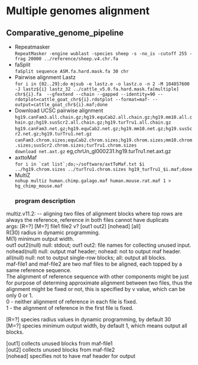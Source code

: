 Multiple genomes alignment
===========================
## Comparative_genome_pipeline

* Repeatmasker<br>
```RepeatMasker -engine wublast -species sheep -s -no_is -cutoff 255 -frag 20000 ../reference/sheep.v4.chr.fa```<br>
* faSplit<br>
```faSplit sequence ASM.fa.hard.mask.fa 30 chr```<br>
* Pairwise alignment Lastz<br>
```for i in {02..29};do mjsub -e lastz.e -o lastz.o -n 2 -M 104857600 -J lastz${i} lastz_32 ../cattle_v5.0.fa.hard.mask.fa[multiple] chr${i}.fa  --gfextend --chain --gapped --identity=90 --rdotplot=cattle_goat_chr${i}.rdotplot --format=maf- --output=cattle_goat_chr${i}.maf;done```<br>
* Download UCSC pairwise alignment<br>
```hg19.canFam3.all.chain.gz;hg19.equCab2.all.chain.gz;hg19.mm10.all.chain.gz;hg19.susScr2.all.chain.gz;hg19.turTru1.all.chain.gz```<br>
```hg19.canFam3.net.gz;hg19.equCab2.net.gz;hg19.mm10.net.gz;hg19.susScr2.net.gz;hg19.turTru1.net.gz```<br>
```canFam3.chrom.sizes;equCab2.chrom.sizes;hg19.chrom.sizes;mm10.chrom.sizes;susScr2.chrom.sizes;turTru1.chrom.sizes```<br>
```download net.axt.gz``` eg,chrUn_gl000231.hg19.turTru1.net.axt.gz<br>
* axttoMaf <br>
```for i in `cat list`;do;~/software/axtToMaf.txt $i ../hg19.chrom.sizes ../turTru1.chrom.sizes hg19_turTru1_$i.maf;done```<br>
* MultiZ <br>
```nohup multiz human.chimp.galago.maf human.mouse.rat.maf 1 > hg_chimp_mouse.maf```<br>
  ### program description
multiz.v11.2:  -- aligning two files of alignment blocks where top rows are always the reference, reference in both files cannot have duplicats<br>
args: [R=?] [M=?] file1 file2 v? [out1 out2] [nohead] [all]<br>
	  R(30) radius in dynamic programming.<br>
	  M(1) minimum output width.<br>
	  out1 out2(null) null: stdout; out1 out2: file names for collecting unused input.<br>
	  nohead(null) null: output maf header; nohead: not to output maf header.<br>
	  all(null) null: not to output single-row blocks; all: output all blocks.<br>
maf-file1 and maf-file2 are two maf files to be aligned, each topped by a same reference sequence.<br>
The alignment of reference sequence with other components might be just for purpose of determing approximate alignment between two files, thus the alignment might be fixed or not, this is specified by v value, which can be only 0 or 1.<br>
0 - neither alignment of reference in each file is fixed.<br>
1 - the alignment of reference in the first file is fixed.<br>

[R=?] species radius values in dynamic programming, by default 30<br>
[M=?] species minimum output width, by default 1, which means output all blocks.<br>

[out1] collects unused blocks from maf-file1<br>
[out2] collects unused blocks from maf-file2<br>
[nohead] specifies not to have maf header for output<br>
